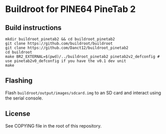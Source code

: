 # Buildroot for PINE64 PineTab 2

## Build instructions
```
mkdir buildroot_pinetab2 && cd buildroot_pinetab2
git clone https://github.com/buildroot/buildroot
git clone https://github.com/Danct12/buildroot_pinetab2
cd buildroot
make BR2_EXTERNAL=$(pwd)/../buildroot_pinetab2 pinetab2v2_defconfig # use pinetab2v0_defconfig if you have the v0.1 dev unit
make
```

## Flashing
Flash `buildroot/output/images/sdcard.img` to an SD card and interact using the serial console.

## License
See COPYING file in the root of this repository.
